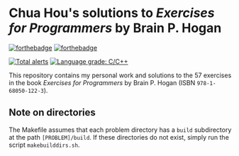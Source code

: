 # Chua Hou's solutions to *Exercises for Programmers* by Brain P. Hogan

[![forthebadge](https://forthebadge.com/images/badges/built-with-science.svg)](https://forthebadge.com)
[![forthebadge](https://forthebadge.com/images/badges/does-not-contain-msg.svg)](https://forthebadge.com)

[![Total alerts](https://img.shields.io/lgtm/alerts/g/chuahou/57exercises.svg?logo=lgtm&logoWidth=18)](https://lgtm.com/projects/g/chuahou/57exercises/alerts/)
[![Language grade: C/C++](https://img.shields.io/lgtm/grade/cpp/g/chuahou/57exercises.svg?logo=lgtm&logoWidth=18)](https://lgtm.com/projects/g/chuahou/57exercises/context:cpp)

This repository contains my personal work and solutions to the 57 exercises in
the book *Exercises for Programmers* by Brain P. Hogan (ISBN `978-1-68050-122-3`).

## Note on directories

The Makefile assumes that each problem directory has a `build` subdirectory
at the path `[PROBLEM]/build`. If these directories do not exist, simply run
the script `makebuilddirs.sh`.
